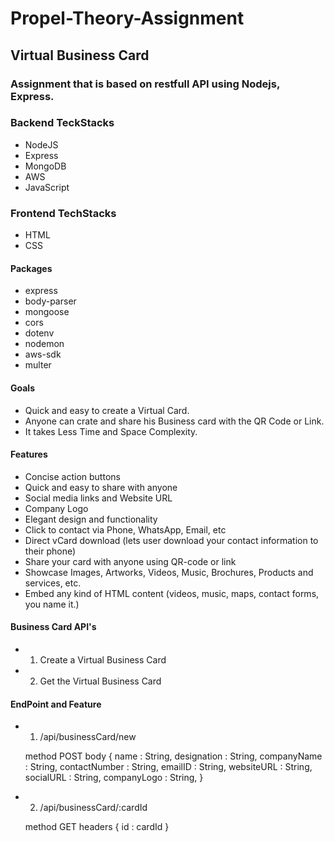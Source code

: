 # Propel-Theory-Assignment


## Virtual Business Card


### Assignment that is based on restfull API using Nodejs, Express.


### Backend TeckStacks 
- NodeJS
- Express
- MongoDB
- AWS
- JavaScript


### Frontend TechStacks
- HTML
- CSS


#### Packages
- express
- body-parser
- mongoose
- cors
- dotenv
- nodemon
- aws-sdk
- multer


#### Goals
- Quick and easy to create a Virtual Card.
- Anyone can crate and share his Business card with the QR Code or Link.
- It takes Less Time and Space Complexity.


#### Features
- Concise action buttons
- Quick and easy to share with anyone
- Social media links and Website URL
- Company Logo
- Elegant design and functionality
- Click to contact via Phone, WhatsApp, Email, etc
- Direct vCard download (lets user download your contact information to their phone)
- Share your card with anyone using QR-code or link
- Showcase Images, Artworks, Videos, Music, Brochures, Products and services, etc.
- Embed any kind of HTML content (videos, music, maps, contact forms, you name it.)


#### Business Card API's
- 1. Create a Virtual Business Card
- 2. Get the Virtual Business Card


#### EndPoint and Feature 

- 1) /api/businessCard/new

    method POST
    body {
        name : String,
        designation : String,
        companyName : String,
        contactNumber : String,
        emailID : String,
        websiteURL : String,
        socialURL : String,
        companyLogo : String,
    }

- 2) /api/businessCard/:cardId
    
    method GET
    headers {
        id : cardId
    }
